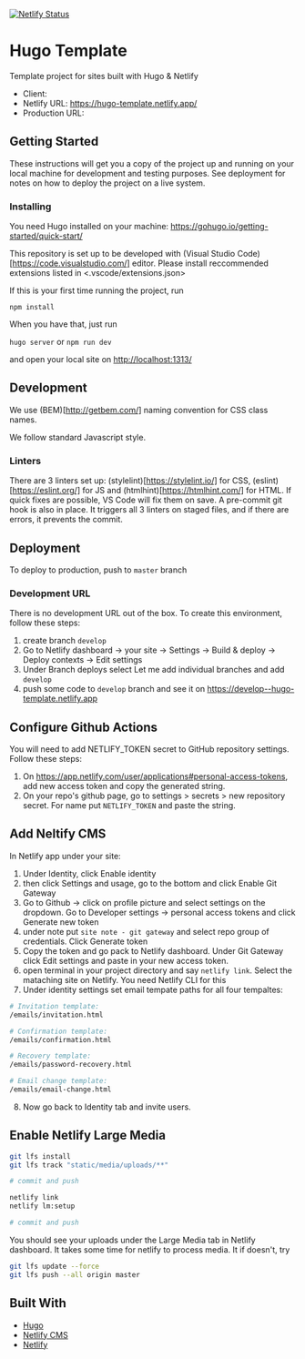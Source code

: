 [![Netlify Status](https://api.netlify.com/api/v1/badges/258a10dd-ef97-4e72-80ed-9d7efc84d8a8/deploy-status)](https://app.netlify.com/sites/hugo-template/deploys)

# Hugo Template

Template project for sites built with Hugo & Netlify

* Client:
* Netlify URL: https://hugo-template.netlify.app/
* Production URL:

## Getting Started

These instructions will get you a copy of the project up and running on your local machine for development and testing purposes. See deployment for notes on how to deploy the project on a live system.

### Installing

You need Hugo installed on your machine: <https://gohugo.io/getting-started/quick-start/>

This repository is set up to be developed with (Visual Studio Code)[https://code.visualstudio.com/] editor. Please install reccommended extensions listed in <.vscode/extensions.json>

If this is your first time running the project, run

`npm install`

When you have that, just run

`hugo server` or `npm run dev`

and open your local site on <http://localhost:1313/>

## Development

We use (BEM)[http://getbem.com/] naming convention for CSS class names.

We follow standard Javascript style.

### Linters

There are 3 linters set up: (stylelint)[https://stylelint.io/] for CSS, (eslint)[https://eslint.org/] for JS and (htmlhint)[https://htmlhint.com/] for HTML. If quick fixes are possible, VS Code will fix them on save. A pre-commit git hook is also in place. It triggers all 3 linters on staged files, and if there are errors, it prevents the commit.

## Deployment

To deploy to production, push to `master` branch

### Development URL

There is no development URL out of the box. To create this environment, follow these steps:

1. create branch `develop`
2. Go to Netlify dashboard -> your site -> Settings -> Build & deploy -> Deploy contexts -> Edit settings
3. Under Branch deploys select Let me add individual branches and add `develop`
4. push some code to `develop` branch and see it on https://develop--hugo-template.netlify.app

## Configure Github Actions

You will need to add NETLIFY_TOKEN secret to GitHub repository settings. Follow these steps:

1. On <https://app.netlify.com/user/applications#personal-access-tokens>, add new access token and copy the generated string.
2. On your repo's github page, go to settings > secrets > new repository secret. For name put `NETLIFY_TOKEN` and paste the string.

## Add Neltify CMS

In Netlify app under your site:

1. Under Identity, click Enable identity
2. then click Settings and usage, go to the bottom and click Enable Git Gateway
3. Go to Github -> click on profile picture and select settings on the dropdown. Go to Developer settings -> personal access tokens and click Generate new token
4. under note put `site note - git gateway` and select repo group of credentials. Click Generate token
5. Copy the token and go pack to Netlify dashboard. Under Git Gateway click Edit settings and paste in your new access token.
6. open terminal in your project directory and say `netlify link`. Select the mataching site on Netlify. You need Netlify CLI for this
7. Under identity settings set email tempate paths for all four tempaltes:

```bash
# Invitation template:
/emails/invitation.html

# Confirmation template:
/emails/confirmation.html

# Recovery template:
/emails/password-recovery.html

# Email change template:
/emails/email-change.html
```

8. Now go back to Identity tab and invite users.

## Enable Netlify Large Media

```bash
git lfs install
git lfs track "static/media/uploads/**"

# commit and push

netlify link
netlify lm:setup

# commit and push
```

You should see your uploads under the Large Media tab in Netlify dashboard. It takes some time for netlify to process media. It if doesn't, try

```bash
git lfs update --force
git lfs push --all origin master
```

## Built With

* [Hugo](https://gohugo.io/)
* [Netlify CMS](https://www.netlifycms.org/)
* [Netlify](https://www.netlify.com)
